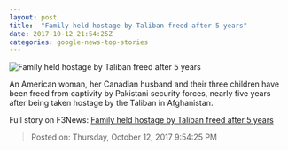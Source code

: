 ```yaml
---
layout: post
title:  "Family held hostage by Taliban freed after 5 years"
date: 2017-10-12 21:54:25Z
categories: google-news-top-stories
---
```


![Family held hostage by Taliban freed after 5 years](http://i2.cdn.cnn.com/cnnnext/dam/assets/161220122814-caitlin-coleman-video-super-tease.jpg)

An American woman, her Canadian husband and their three children have been freed from captivity by Pakistani security forces, nearly five years after being taken hostage by the Taliban in Afghanistan.


Full story on F3News: [Family held hostage by Taliban freed after 5 years](http://www.f3nws.com/n/QJaFFH)

> Posted on: Thursday, October 12, 2017 9:54:25 PM

